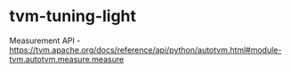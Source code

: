 # tvm-tuning-light
Measurement API - https://tvm.apache.org/docs/reference/api/python/autotvm.html#module-tvm.autotvm.measure.measure